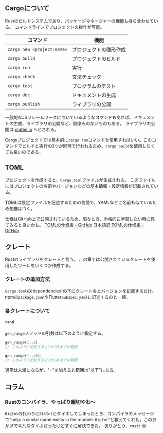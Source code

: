 ## Cargoについて
Rustのビルドシステムであり、パッケージマネージャーの機能も持ち合わせている。
コマンドラインでプロジェクトの操作が可能。

|コマンド|機能|
|---|---|
|`cargo new <project-name>`|プロジェクトの雛形作成|
|`cargo build`|プロジェクトのビルド|
|`cargo run`|実行|
|`cargo check`|文法チェック|
|`cargo test`|プログラムのテスト|
|`cargo doc`|ドキュメントの生成|
|`cargo publish`|ライブラリの公開|

一般的なJSフレームワークについているようなコマンドもあれば、ドキュメントの生成、ライブラリの公開など、馴染みのないものもある。
ライブラリの公開は [crates.io](https://crates.io) へとされる。

Cargoプロジェクトでは基本的に`cargo run`コマンドを使用すればいい。このコマンドでビルドと実行の2つが同時で行われるため、`cargo build`を使用しなくても良いのである。

## TOML
プロジェクトを作成すると、`Cargo.toml`ファイルが生成される。
このファイルにはプロジェクトの名前やバージョンなどの基本情報・設定情報が記載されている。

TOMLは設定ファイルを記述するための言語で、YAMLなどに名前も似ているため想像はつく。

仕様はGitHub上で公開されているため、暇なとき、本格的に学習したい時に見てみると良いかも。
[TOMLの仕様書 - GitHub](https://github.com/toml-lang/toml.io)
[日本語訳 TOMLの仕様書 - GitHub](https://github.com/toml-lang/toml.io/blob/main/specs/ja/v1.0.0.md)

## クレート
Rustのライブラリをクレートと言う。
この章では公開されているクレートを使用したツールをいくつか作成する。

### クレートの追加方法
`Cargo.toml`の[dependencies]の下にクレート名とバージョンを記載するだけ。npmの`package.json`やFlutter`pubspec.yaml`に記述するのと一緒。

### 各クレートについて

#### `rand`
`gen_range`メソッドの引数は以下のように指定する。
```rust
gen_range(1..6)
// このように記述すると1から5までの範囲

gen_range(1..=6);
// このように記述すると1から6までの範囲
```

通常は未満になるが、"="を加えると範囲は"以下"になる。



## コラム
### Rustのコンパイラ、やっぱり親切やわ～
`BigInt`の代わりに`BitInt`とタイポしてしまったとき、コンパイラのメッセージで"help: a similar name exists in the module: `BigInt`"と教えてくれた。このおかげで平凡なタイポだったけどすぐに解決できた。
ありがとう、`rustc` 😍